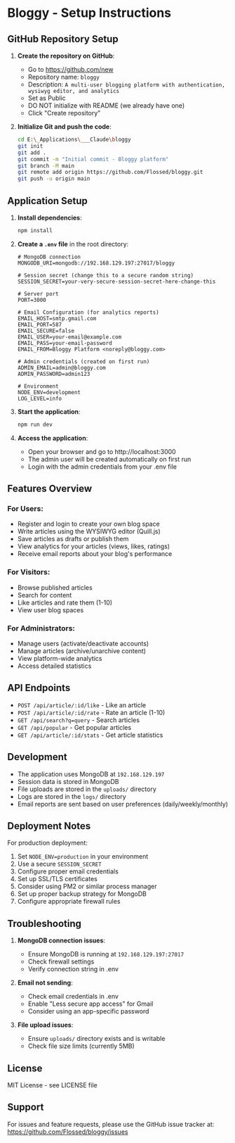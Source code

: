 # Bloggy - Setup Instructions

## GitHub Repository Setup

1. **Create the repository on GitHub**:
   - Go to https://github.com/new
   - Repository name: `bloggy`
   - Description: `A multi-user blogging platform with authentication, wysiwyg editor, and analytics`
   - Set as Public
   - DO NOT initialize with README (we already have one)
   - Click "Create repository"

2. **Initialize Git and push the code**:
   ```bash
   cd E:\_Applications\___Claude\bloggy
   git init
   git add .
   git commit -m "Initial commit - Bloggy platform"
   git branch -M main
   git remote add origin https://github.com/Flossed/bloggy.git
   git push -u origin main
   ```

## Application Setup

1. **Install dependencies**:
   ```bash
   npm install
   ```

2. **Create a `.env` file** in the root directory:
   ```env
   # MongoDB connection
   MONGODB_URI=mongodb://192.168.129.197:27017/bloggy
   
   # Session secret (change this to a secure random string)
   SESSION_SECRET=your-very-secure-session-secret-here-change-this
   
   # Server port
   PORT=3000
   
   # Email Configuration (for analytics reports)
   EMAIL_HOST=smtp.gmail.com
   EMAIL_PORT=587
   EMAIL_SECURE=false
   EMAIL_USER=your-email@example.com
   EMAIL_PASS=your-email-password
   EMAIL_FROM=Bloggy Platform <noreply@bloggy.com>
   
   # Admin credentials (created on first run)
   ADMIN_EMAIL=admin@bloggy.com
   ADMIN_PASSWORD=admin123
   
   # Environment
   NODE_ENV=development
   LOG_LEVEL=info
   ```

3. **Start the application**:
   ```bash
   npm run dev
   ```

4. **Access the application**:
   - Open your browser and go to http://localhost:3000
   - The admin user will be created automatically on first run
   - Login with the admin credentials from your .env file

## Features Overview

### For Users:
- Register and login to create your own blog space
- Write articles using the WYSIWYG editor (Quill.js)
- Save articles as drafts or publish them
- View analytics for your articles (views, likes, ratings)
- Receive email reports about your blog's performance

### For Visitors:
- Browse published articles
- Search for content
- Like articles and rate them (1-10)
- View user blog spaces

### For Administrators:
- Manage users (activate/deactivate accounts)
- Manage articles (archive/unarchive content)
- View platform-wide analytics
- Access detailed statistics

## API Endpoints

- `POST /api/article/:id/like` - Like an article
- `POST /api/article/:id/rate` - Rate an article (1-10)
- `GET /api/search?q=query` - Search articles
- `GET /api/popular` - Get popular articles
- `GET /api/article/:id/stats` - Get article statistics

## Development

- The application uses MongoDB at `192.168.129.197`
- Session data is stored in MongoDB
- File uploads are stored in the `uploads/` directory
- Logs are stored in the `logs/` directory
- Email reports are sent based on user preferences (daily/weekly/monthly)

## Deployment Notes

For production deployment:
1. Set `NODE_ENV=production` in your environment
2. Use a secure `SESSION_SECRET`
3. Configure proper email credentials
4. Set up SSL/TLS certificates
5. Consider using PM2 or similar process manager
6. Set up proper backup strategy for MongoDB
7. Configure appropriate firewall rules

## Troubleshooting

1. **MongoDB connection issues**:
   - Ensure MongoDB is running at `192.168.129.197:27017`
   - Check firewall settings
   - Verify connection string in .env

2. **Email not sending**:
   - Check email credentials in .env
   - Enable "Less secure app access" for Gmail
   - Consider using an app-specific password

3. **File upload issues**:
   - Ensure `uploads/` directory exists and is writable
   - Check file size limits (currently 5MB)

## License

MIT License - see LICENSE file

## Support

For issues and feature requests, please use the GitHub issue tracker at:
https://github.com/Flossed/bloggy/issues
